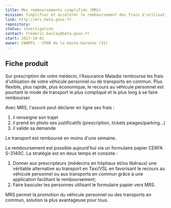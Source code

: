 ```yaml
---
title: Mes remboursements simplifiés (MRS)
mission: Simplifier et accélérer le remboursement des frais d'utilisation du véhicule personnel ou des transports en commun
link: http://mrs.beta.gouv.fr
repository:
status: investigation
contact: frederic.boulay@beta.gouv.fr
start: 2017-10-01
owner: CNAMTS - CPAM de la Haute-Garonne (31)
---
```


## Fiche produit

Sur prescription de votre médecin, l'Assurance Maladie rembourse les frais d'utilisation de votre véhicule personnel ou de transports en commun. Plus flexible, plus rapide, plus économique, le recours au véhicule personnel est pourtant le mode de transport le plus compliqué et le plus long à se faire rembourser.

Avec MRS, l'assuré peut déclarer en ligne ses frais :

1. il renseigne son trajet
2. il prend en photo ses justificatifs (prescription, tickets péages/parking...)
3. il valide sa demande

Le transport est remboursé en moins d'une semaine.

Le remboursement est possible aujourd'hui via un formulaire papier CERFA S-3140C.
La stratégie est en deux temps et consiste :

1. Donner aux prescripteurs (médecins en hôpitaux et/ou libéraux) une véritable alternative au transport en Taxi/VSL en favorisant le recours au véhicule personnel ou aux transports en commun grâce à une application facilitant le remboursement;
2. Faire basculer les personnes utilisant le formulaire papier vers MRS.

MRS permet la promotion du véhicule personnel ou des transports en commun, solution la plus avantageuse pour tous.
